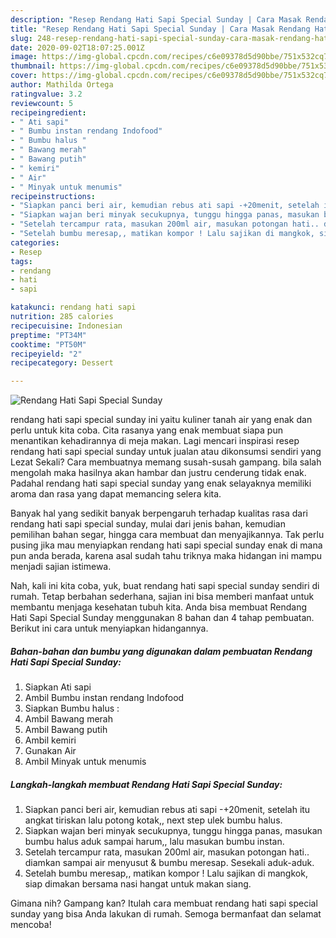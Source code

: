 ```yaml
---
description: "Resep Rendang Hati Sapi Special Sunday | Cara Masak Rendang Hati Sapi Special Sunday Yang Sedap"
title: "Resep Rendang Hati Sapi Special Sunday | Cara Masak Rendang Hati Sapi Special Sunday Yang Sedap"
slug: 248-resep-rendang-hati-sapi-special-sunday-cara-masak-rendang-hati-sapi-special-sunday-yang-sedap
date: 2020-09-02T18:07:25.001Z
image: https://img-global.cpcdn.com/recipes/c6e09378d5d90bbe/751x532cq70/rendang-hati-sapi-special-sunday-foto-resep-utama.jpg
thumbnail: https://img-global.cpcdn.com/recipes/c6e09378d5d90bbe/751x532cq70/rendang-hati-sapi-special-sunday-foto-resep-utama.jpg
cover: https://img-global.cpcdn.com/recipes/c6e09378d5d90bbe/751x532cq70/rendang-hati-sapi-special-sunday-foto-resep-utama.jpg
author: Mathilda Ortega
ratingvalue: 3.2
reviewcount: 5
recipeingredient:
- " Ati sapi"
- " Bumbu instan rendang Indofood"
- " Bumbu halus "
- " Bawang merah"
- " Bawang putih"
- " kemiri"
- " Air"
- " Minyak untuk menumis"
recipeinstructions:
- "Siapkan panci beri air, kemudian rebus ati sapi -+20menit, setelah itu angkat tiriskan lalu potong kotak,, next step ulek bumbu halus."
- "Siapkan wajan beri minyak secukupnya, tunggu hingga panas, masukan bumbu halus aduk sampai harum,, lalu masukan bumbu instan."
- "Setelah tercampur rata, masukan 200ml air, masukan potongan hati.. diamkan sampai air menyusut &amp; bumbu meresap. Sesekali aduk-aduk."
- "Setelah bumbu meresap,, matikan kompor ! Lalu sajikan di mangkok, siap dimakan bersama nasi hangat untuk makan siang."
categories:
- Resep
tags:
- rendang
- hati
- sapi

katakunci: rendang hati sapi 
nutrition: 285 calories
recipecuisine: Indonesian
preptime: "PT34M"
cooktime: "PT50M"
recipeyield: "2"
recipecategory: Dessert

---
```



![Rendang Hati Sapi Special Sunday](https://img-global.cpcdn.com/recipes/c6e09378d5d90bbe/751x532cq70/rendang-hati-sapi-special-sunday-foto-resep-utama.jpg)


rendang hati sapi special sunday ini yaitu kuliner tanah air yang enak dan perlu untuk kita coba. Cita rasanya yang enak membuat siapa pun menantikan kehadirannya di meja makan.
Lagi mencari inspirasi resep rendang hati sapi special sunday untuk jualan atau dikonsumsi sendiri yang Lezat Sekali? Cara membuatnya memang susah-susah gampang. bila salah mengolah maka hasilnya akan hambar dan justru cenderung tidak enak. Padahal rendang hati sapi special sunday yang enak selayaknya memiliki aroma dan rasa yang dapat memancing selera kita.

Banyak hal yang sedikit banyak berpengaruh terhadap kualitas rasa dari rendang hati sapi special sunday, mulai dari jenis bahan, kemudian pemilihan bahan segar, hingga cara membuat dan menyajikannya. Tak perlu pusing jika mau menyiapkan rendang hati sapi special sunday enak di mana pun anda berada, karena asal sudah tahu triknya maka hidangan ini mampu menjadi sajian istimewa.




Nah, kali ini kita coba, yuk, buat rendang hati sapi special sunday sendiri di rumah. Tetap berbahan sederhana, sajian ini bisa memberi manfaat untuk membantu menjaga kesehatan tubuh kita. Anda bisa membuat Rendang Hati Sapi Special Sunday menggunakan 8 bahan dan 4 tahap pembuatan. Berikut ini cara untuk menyiapkan hidangannya.

<!--inarticleads1-->

##### Bahan-bahan dan bumbu yang digunakan dalam pembuatan Rendang Hati Sapi Special Sunday:

1. Siapkan  Ati sapi
1. Ambil  Bumbu instan rendang Indofood
1. Siapkan  Bumbu halus :
1. Ambil  Bawang merah
1. Ambil  Bawang putih
1. Ambil  kemiri
1. Gunakan  Air
1. Ambil  Minyak untuk menumis




<!--inarticleads2-->

##### Langkah-langkah membuat Rendang Hati Sapi Special Sunday:

1. Siapkan panci beri air, kemudian rebus ati sapi -+20menit, setelah itu angkat tiriskan lalu potong kotak,, next step ulek bumbu halus.
1. Siapkan wajan beri minyak secukupnya, tunggu hingga panas, masukan bumbu halus aduk sampai harum,, lalu masukan bumbu instan.
1. Setelah tercampur rata, masukan 200ml air, masukan potongan hati.. diamkan sampai air menyusut &amp; bumbu meresap. Sesekali aduk-aduk.
1. Setelah bumbu meresap,, matikan kompor ! Lalu sajikan di mangkok, siap dimakan bersama nasi hangat untuk makan siang.




Gimana nih? Gampang kan? Itulah cara membuat rendang hati sapi special sunday yang bisa Anda lakukan di rumah. Semoga bermanfaat dan selamat mencoba!
